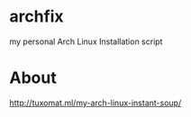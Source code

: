 archfix
=======

my personal Arch Linux Installation script

About
=====
http://tuxomat.ml/my-arch-linux-instant-soup/
